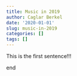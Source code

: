 ```yaml
---
title: Music in 2019
author: Caglar Berkel
date: '2020-01-01'
slug: music-in-2019
categories: []
tags: []
---
```

This is the first sentence!!!

end